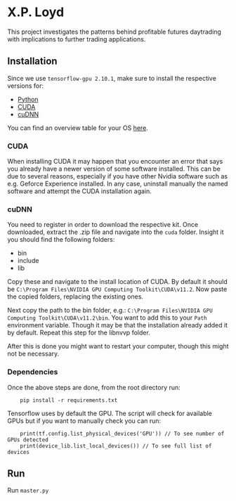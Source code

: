 # X.P. Loyd

This project investigates the patterns behind profitable futures daytrading with implications to further trading applications.

## Installation

Since we use `tensorflow-gpu 2.10.1`, make sure to install the respective versions for:

- [Python](https://www.python.org/downloads/)
- [CUDA](https://developer.nvidia.com/cuda-toolkit-archive)
- [cuDNN](https://developer.nvidia.com/cudnn)

You can find an overview table for your OS [here](https://www.tensorflow.org/install).

### CUDA

When installing CUDA it may happen that you encounter an error that says you already have a newer version of some software installed.
This can be due to several reasons, especially if you have other Nvidia software such as e.g. Geforce Experience installed.
In any case, uninstall manually the named software and attempt the CUDA installation again.

### cuDNN

You need to register in order to download the respective kit. Once downloaded, extract the .zip file and navigate into the `cuda` folder.
Insight it you should find the following folders:

- bin
- include
- lib

Copy these and navigate to the install location of CUDA. By default it should be `C:\Program Files\NVIDIA GPU Computing Toolkit\CUDA\v11.2`.
Now paste the copied folders, replacing the existing ones.

Next copy the path to the bin folder, e.g.: `C:\Program Files\NVIDIA GPU Computing Toolkit\CUDA\v11.2\bin`.
You want to add this to your `Path` environment variable. Though it may be that the installation already added it by default.
Repeat this step for the libnvvp folder.

After this is done you might want to restart your computer, though this might not be necessary.

### Dependencies

Once the above steps are done, from the root directory run:

```console
    pip install -r requirements.txt
```

Tensorflow uses by default the GPU. The script will check for available GPUs but if you want to manually check you can run:

```console
    print(tf.config.list_physical_devices('GPU')) // To see number of GPUs detected
    print(device_lib.list_local_devices()) // To see full list of devices
```

## Run

Run `master.py`
